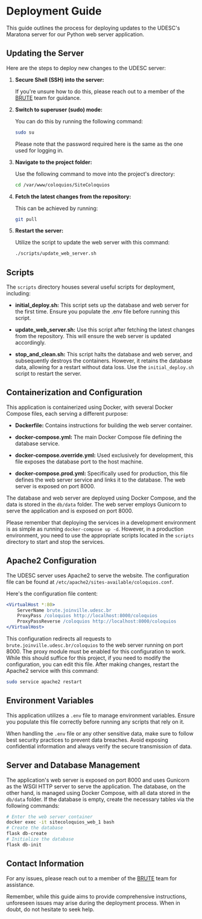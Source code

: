 # Deployment Guide

This guide outlines the process for deploying updates to the UDESC's Maratona server for our Python web server application.

## Updating the Server

Here are the steps to deploy new changes to the UDESC server:

1. **Secure Shell (SSH) into the server:**

   If you're unsure how to do this, please reach out to a member of the [BRUTE](https://t.me/BRUTEudesc) team for guidance.

2. **Switch to superuser (sudo) mode:**

   You can do this by running the following command:
   ```bash
   sudo su
   ```
   Please note that the password required here is the same as the one used for logging in.

3. **Navigate to the project folder:**

   Use the following command to move into the project's directory:
   ```bash
   cd /var/www/coloquios/SiteColoquios
   ```

4. **Fetch the latest changes from the repository:**

   This can be achieved by running:
   ```bash
   git pull
   ```

5. **Restart the server:**

   Utilize the script to update the web server with this command:
   ```bash
   ./scripts/update_web_server.sh
   ```

## Scripts

The `scripts` directory houses several useful scripts for deployment, including:

- **initial_deploy.sh:** This script sets up the database and web server for the first time. Ensure you populate the .env file before running this script. 
  
- **update_web_server.sh:** Use this script after fetching the latest changes from the repository. This will ensure the web server is updated accordingly.

- **stop_and_clean.sh:** This script halts the database and web server, and subsequently destroys the containers. However, it retains the database data, allowing for a restart without data loss. Use the `initial_deploy.sh` script to restart the server.

## Containerization and Configuration

This application is containerized using Docker, with several Docker Compose files, each serving a different purpose:

- **Dockerfile:** Contains instructions for building the web server container.

- **docker-compose.yml:** The main Docker Compose file defining the database service.

- **docker-compose.override.yml:** Used exclusively for development, this file exposes the database port to the host machine.

- **docker-compose.prod.yml:** Specifically used for production, this file defines the web server service and links it to the database. The web server is exposed on port 8000.

The database and web server are deployed using Docker Compose, and the data is stored in the `db/data` folder. The web server employs Gunicorn to serve the application and is exposed on port 8000.

Please remember that deploying the services in a development environment is as simple as running `docker-compose up -d`. However, in a production environment, you need to use the appropriate scripts located in the `scripts` directory to start and stop the services.

## Apache2 Configuration

The UDESC server uses Apache2 to serve the website. The configuration file can be found at `/etc/apache2/sites-available/coloquios.conf`. 

Here's the configuration file content:

```apache
<VirtualHost *:80>
    ServerName brute.joinville.udesc.br
    ProxyPass /coloquios http://localhost:8000/coloquios
    ProxyPassReverse /coloquios http://localhost:8000/coloquios
</VirtualHost>
```

This configuration redirects all requests to `brute.joinville.udesc.br/coloquios` to the web server running on port 8000. The proxy module must be enabled for this configuration to work. While this should suffice for this project, if you need to modify the configuration, you can edit this file. After making changes, restart the Apache2 service with this command:

```bash
sudo service apache2 restart
```

## Environment Variables

This application utilizes a `.env` file to manage environment variables. Ensure you populate this file correctly before running any scripts that rely on it.

When handling the `.env` file or any other sensitive data, make sure to follow best security practices to prevent data breaches. Avoid exposing confidential information and always verify the secure transmission of data.

## Server and Database Management

The application's web server is exposed on port 8000 and uses Gunicorn as the WSGI HTTP server to serve the application. The database, on the other hand, is managed using Docker Compose, with all data stored in the `db/data` folder.
If the database is empty, create the necessary tables via the following commands:
  ```bash
  # Enter the web server container
  docker exec -it sitecoloquios_web_1 bash
  # Create the database
  flask db-create
  # Initialize the database
  flask db-init
  ```

## Contact Information

For any issues, please reach out to a member of the [BRUTE](https://t.me/BRUTEudesc) team for assistance.

Remember, while this guide aims to provide comprehensive instructions, unforeseen issues may arise during the deployment process. When in doubt, do not hesitate to seek help.